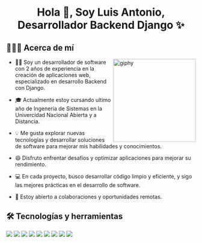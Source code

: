 <h1 align="center">Hola 👋, Soy Luis Antonio, Desarrollador Backend Django ✨ </h1>

<h2> 👨🏻‍💻 Acerca de mí </h2>

[<img align='right' src="https://media.giphy.com/media/M9gbBd9nbDrOTu1Mqx/giphy.gif" width="220" alt="giphy">](https://t.me/voko_aleksey)


- 👨‍💻 Soy un desarrollador de software con 2 años de experiencia en la creación de aplicaciones web, especializado en desarrollo Backend con Django.

- 🎓 Actualmente estoy cursando ultimo año de Ingeneria de Sistemas en la Univercidad Nacional Abierta y a Distancia.

- 💡 Me gusta explorar nuevas tecnologías y desarrollar soluciones de software para mejorar mis habilidades y conocimientos.

- 😄 Disfruto enfrentar desafíos y optimizar aplicaciones para mejorar su rendimiento.

- 💻 En cada proyecto, busco desarrollar código limpio y eficiente, y sigo las mejores prácticas en el desarrollo de software.

- 💼 Estoy abierto a colaboraciones y oportunidades remotas.

<h2>🛠️ Tecnologías y herramientas</h2>
<p>
  <img src="https://img.shields.io/badge/Python-14354C?style=for-the-badge&logo=python&logoColor=white">
  <img src="https://img.shields.io/badge/Django-092E20?style=for-the-badge&logo=django&logoColor=green">
  <img src="https://img.shields.io/badge/MySQL-005C84?style=for-the-badge&logo=mysql&logoColor=white">
  <img src="https://img.shields.io/badge/Git-F05032?style=for-the-badge&logo=git&logoColor=white">
  <img src="https://img.shields.io/badge/GitHub-100000?style=for-the-badge&logo=github&logoColor=white">
  <img src="https://img.shields.io/badge/JavaScript-F7DF1E?style=for-the-badge&logo=javascript&logoColor=black">
  <img src="https://img.shields.io/badge/HTML5-E34F26?style=for-the-badge&logo=html5&logoColor=white">
  <img src="https://img.shields.io/badge/Bootstrap-563D7C?style=for-the-badge&logo=bootstrap&logoColor=white">
  <img src="https://img.shields.io/badge/Visual_Studio_Code-0078D4?style=for-the-badge&logo=visual%20studio%20code&logoColor=white">
</p>
